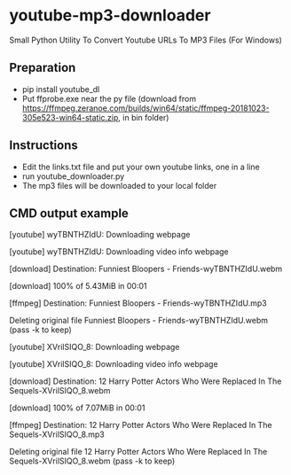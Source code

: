 # youtube-mp3-downloader
Small Python Utility To Convert Youtube URLs To MP3 Files (For Windows)

## Preparation
- pip install youtube_dl
- Put ffprobe.exe near the py file (download from https://ffmpeg.zeranoe.com/builds/win64/static/ffmpeg-20181023-305e523-win64-static.zip, in bin folder)

## Instructions
- Edit the links.txt file and put your own youtube links, one in a line
- run youtube_downloader.py
- The mp3 files will be downloaded to your local folder


## CMD output example
[youtube] wyTBNTHZIdU: Downloading webpage

[youtube] wyTBNTHZIdU: Downloading video info webpage

[download] Destination: Funniest Bloopers - Friends-wyTBNTHZIdU.webm

[download] 100% of 5.43MiB in 00:01

[ffmpeg] Destination: Funniest Bloopers - Friends-wyTBNTHZIdU.mp3

Deleting original file Funniest Bloopers - Friends-wyTBNTHZIdU.webm (pass -k to keep)

[youtube] XVrilSIQO_8: Downloading webpage

[youtube] XVrilSIQO_8: Downloading video info webpage

[download] Destination: 12 Harry Potter Actors Who Were Replaced In The Sequels-XVrilSIQO_8.webm

[download] 100% of 7.07MiB in 00:01

[ffmpeg] Destination: 12 Harry Potter Actors Who Were Replaced In The Sequels-XVrilSIQO_8.mp3

Deleting original file 12 Harry Potter Actors Who Were Replaced In The Sequels-XVrilSIQO_8.webm (pass -k to keep)

